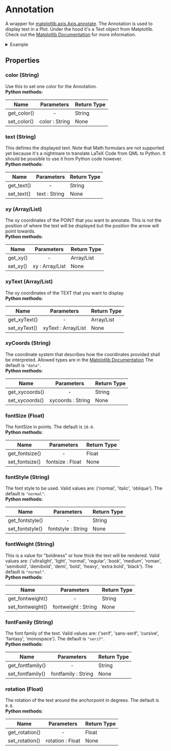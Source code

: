 # Annotation

A wrapper for [matplotlib.axis.Axis.annotate](https://matplotlib.org/stable/api/_as_gen/matplotlib.axes.Axes.annotate.html).
The Annotation is used to display text in a Plot. Under the hood it's a Text object from Matplotlib. Check out the [Matplotlib Documentation](https://matplotlib.org/stable/api/_as_gen/matplotlib.axes.Axes.annotate.html) for more information.

<details>

<summary>Example</summary>

```qml
import QtQuick 2.0
import QtQuick.Window 2.0
import QtQuick.Controls 2.0
import QtQuick.Layouts 1.15

import Matplotlib 1.0

Window {
    id: root
    width: 1500
    height: 800
    visible: true
    title: "Hello Python World!"
	
	ColumnLayout {
		anchors.fill: parent
		RowLayout {
			Button {
				text: "HOME"
				onClicked: {
					figure.home()
				}
			}
			Button {
				text: "BACK"
				onClicked: {
					figure.back()
				}
			}
			Button {
				text: "FORWARD"
				onClicked: {
					figure.forward()
				}
			}
			Button {
				text: "PAN"
				onClicked: {
					figure.pan()
				}
			}
			Button {
				text: "ZOOM"
				onClicked: {
					figure.zoom()
				}
			}
			Text {
				text: "(" + figure.coordinates[0].toString() + ", " + figure.coordinates[1].toString() + ")"
			}			
		}
		Figure {
			id: figure
			Layout.fillWidth: true
			Layout.fillHeight: true
			Component.onCompleted: init()
			coordinatesRefreshRate: 1000
			Plot {
				Axis {
					Line {
						xData: [10,20,30]
						yData: [10,20,30]
					}
					Annotation {
						id: annotation
						text: "Hello World"
						xy: [10, 20]
						xyText: [10, 15]
						fontSize: 25
						alpha: 0.5
						color: "blue"
						arrowProps: {
							"width": 5,
						}
					}
				}
			}
		}
	}	
}
```

</details>

## Properties 

### color (String)
Use this to set one color for the Annotation.<br>
**Python methods:**

| Name				 		| Parameters	   		| Return Type	|
| ------------------------- |:---------------------:|---------------|
|get_color()				| -						| String		|
|set_color()				| color : String		| None			|

### text (String)
This defines the displayed text. Note that Math formulars are not supported yet because it's a nightmare to translate LaTeX Code from QML to Python. It should be possible to use it from Python code however.<br>
**Python methods:**

| Name				 		| Parameters	   		| Return Type	|
| ------------------------- |:---------------------:|---------------|
|get_text()					| -						| String		|
|set_text()					| text : String			| None			|

### xy (Array/List)
The xy coordinates of the POINT that you want to annotate. This is not the position of where the text will be displayed but the position the arrow will point towards.<br>
**Python methods:**

| Name				 		| Parameters	   		| Return Type	|
| ------------------------- |:---------------------:|---------------|
|get_xy()					| -						| Array/List	|
|set_xy()					| xy : Array/List		| None			|

### xyText (Array/List)
The xy coordinates of the TEXT that you want to display.<br>
**Python methods:**

| Name				 		| Parameters	   		| Return Type	|
| ------------------------- |:---------------------:|---------------|
|get_xyText()				| -						| Array/List	|
|set_xyText()				| xyText : Array/List	| None			|

### xyCoords (String)
The coordinate system that describes how the coordinates provided shall be interpreted. Allowed types are in the [Matplotlib Documentation](https://matplotlib.org/stable/api/_as_gen/matplotlib.axes.Axes.annotate.html)
The default is `"data"`.<br>
**Python methods:**

| Name				 		| Parameters	   		| Return Type	|
| ------------------------- |:---------------------:|---------------|
|get_xycoords()				| -						| String		|
|set_xycoords()				| xycoords : String		| None			|

### fontSize (Float)
The fontSize in points. The default is `10.0`.<br>
**Python methods:**

| Name				 		| Parameters	   		| Return Type	|
| ------------------------- |:---------------------:|---------------|
|get_fontsize()				| -						| Float			|
|set_fontsize()				| fontsize : Float		| None			|

### fontStyle (String)
The font style to be used. Valid values are: ('normal', 'italic', 'oblique').
The default is `"normal"`.<br>
**Python methods:**

| Name				 		| Parameters	   		| Return Type	|
| ------------------------- |:---------------------:|---------------|
|get_fontstyle()			| -						| String		|
|set_fontstyle()			| fontstyle : String	| None			|

### fontWeight (String)
This is a value for "boldness" or how thick the text will be rendered. Valid values are: ('ultralight', 'light', 'normal', 'regular', 'book', 'medium', 'roman', 'semibold', 'demibold', 'demi', 'bold', 'heavy', 'extra bold', 'black').
The default is `"normal"`.<br>
**Python methods:**

| Name				 		| Parameters	   		| Return Type	|
| ------------------------- |:---------------------:|---------------|
|get_fontweight()			| -						| String		|
|set_fontweight()			| fontweight : String	| None			|

### fontFamily (String)
The font family of the text. Valid values are: ('serif', 'sans-serif', 'cursive', 'fantasy', 'monospace').
The default is `"serif"`.<br>
**Python methods:**

| Name				 		| Parameters	   		| Return Type	|
| ------------------------- |:---------------------:|---------------|
|get_fontfamily()			| -						| String		|
|set_fontfamily()			| fontfamily : String	| None			|

### rotation (Float)
The rotation of the text around the anchorpoint in degrees. 
The default is `0.0`.<br>
**Python methods:**

| Name				 		| Parameters	   		| Return Type	|
| ------------------------- |:---------------------:|---------------|
|get_rotation()				| -						| Float			|
|set_rotation()				| rotation : Float		| None			|
